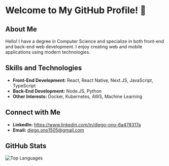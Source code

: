 # Welcome to My GitHub Profile! 👋

## About Me

Hello! I have a degree in Computer Science and specialize in both front-end and back-end web development. I enjoy creating web and mobile applications using modern technologies.

## Skills and Technologies

- **Front-End Development:** React, React Native, Next.JS, JavaScript, TypeScript
- **Back-End Development:** Node.JS, Python
- **Other Interests:** Docker, Kubernetes, AWS, Machine Learning

## Connect with Me

- **LinkedIn:** <a href="https://www.linkedin.com/in/diego-ono-6a478317a" target="_blank">https://www.linkedin.com/in/diego-ono-6a478317a</a>
- **Email:** diego.ono1505@gmail.com

## GitHub Stats

![Top Languages](https://github-readme-stats.vercel.app/api/top-langs/?username=DiegoOno&layout=compact&hide_border=true)

